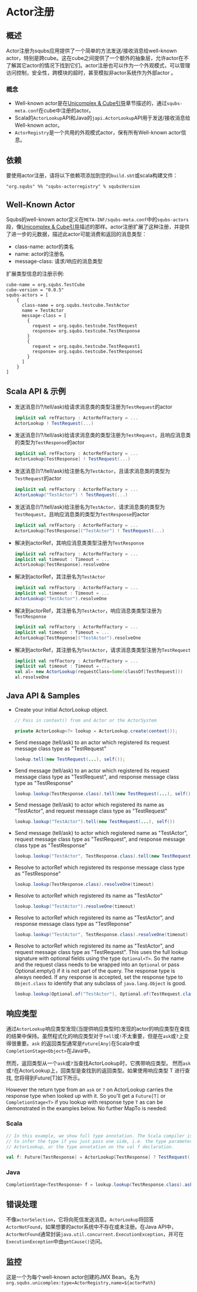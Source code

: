 
# Actor注册

## 概述

Actor注册为squbs应用提供了一个简单的方法发送/接收消息给well-known actor，特别是跨cube。这在cube之间提供了一个额外的抽象层，允许actor在不了解其它actor的情况下找到它们。actor注册也可以作为一个外观模式，可以管理访问控制，安全性，跨模块的超时，甚至模拟非actor系统作为外部actor 。

### 概念

* Well-known actor是在[Unicomplex & Cube引导](bootstrap.md)章节描述的，通过`squbs-meta.conf`在cube中注册的actor。
* Scala的`ActorLookup`API和Java的`japi.ActorLookup`API用于发送/接收消息给Well-known actor。
* `ActorRegistry`是一个共用的外观模式actor，保有所有Well-known actor信息。

## 依赖

要使用actor注册，请将以下依赖项添加到您的`build.sbt`或scala构建文件：

```
"org.squbs" %% "squbs-actorregistry" % squbsVersion
```

## Well-Known Actor

Squbs的well-known actor定义在`META-INF/squbs-meta.conf`中的`squbs-actors`段，像[Unicomplex & Cube引导](bootstrap.md)描述的那样。actor注册扩展了这种注册，并提供了进一步的元数据，描述此actor可能消费和返回的消息类型：

* class-name:	actor的类名
* name: actor的注册名
* message-class: 请求/响应的消息类型

扩展类型信息的注册示例:

```
cube-name = org.squbs.TestCube
cube-version = "0.0.5"
squbs-actors = [
    {
      class-name = org.squbs.testcube.TestActor
      name = TestActor
      message-class = [
        {
          request = org.squbs.testcube.TestRequest
          response= org.squbs.testcube.TestResponse
        }
        {
          request = org.squbs.testcube.TestRequest1
          response= org.squbs.testcube.TestResponse1
        }
      ]
    }
]
```

## Scala API & 示例

* 发送消息(!/?/tell/ask)给请求消息类的类型注册为`TestRequest`的actor

  ```scala
  implicit val refFactory : ActorRefFactory = ...
  ActorLookup ! TestRequest(...)
  ```

* 发送消息(!/?/tell/ask)给请求消息类的类型注册为`TestRequest`，且响应消息类的类型为`TestResponse`的actor

  ```scala
  implicit val refFactory : ActorRefFactory = ...
  ActorLookup[TestResponse] ! TestRequest(...)
  ```

* 发送消息(!/?/tell/ask)给注册名为`TestActor`，且请求消息类的类型为`TestRequest`的actor

  ```scala
  implicit val refFactory : ActorRefFactory = ...
  ActorLookup("TestActor") ! TestRequest(...)
  ```

* 发送消息(!/?/tell/ask)给注册名为`TestActor`、请求消息类的类型为`TestRequest`，且响应消息类的类型为`TestResponse`的actor

  ```scala
  implicit val refFactory : ActorRefFactory = ...
  ActorLookup[TestResponse]("TestActor") ! TestRequest(...)  
  ```

* 解决到actorRef，其响应消息类类型注册为`TestResponse`

  ```scala
  implicit val refFactory : ActorRefFactory = ...
  implicit val timeout : Timeout = ...
  ActorLookup[TestResponse].resolveOne
  ```

* 解决到actorRef，其注册名为`TestActor`

  ```scala
  implicit val refFactory : ActorRefFactory = ...
  implicit val timeout : Timeout = ...
  ActorLookup("TestActor").resolveOne
  ```
  
* 解决到actorRef，其注册名为`TestActor`，响应消息类类型注册为`TestResponse`

  ```scala
  implicit val refFactory : ActorRefFactory = ...
  implicit val timeout : Timeout = ...
  ActorLookup[TestReponse]("TestActor").resolveOne
  ```
  
* 解决到actorRef，其注册名为`TestActor`，请求消息类类型注册为`TestRequest`
 
  ```scala
  implicit val refFactory : ActorRefFactory = ...
  implicit val timeout : Timeout = ...
  val al= new ActorLookup(requestClass=Some(classOf[TestRequest]))
  al.resolveOne
  ```

## Java API & Samples

* Create your initial ActorLookup object.

  ```java
  // Pass in context() from and Actor or the ActorSystem
  
  private ActorLookup<?> lookup = ActorLookup.create(context());
  ```

* Send message (tell/ask) to an actor which registered its request message class type as "TestRequest"

  ```java
  lookup.tell(new TestRequest(...), self());
  ```

* Send message (tell/ask) to an actor which registered its request message class type as "TestRequest", and response message class type as "TestResponse"

  ```java
  lookup.lookup(TestResponse.class).tell(new TestRequest(...), self())
  ```

* Send message (tell/ask) to actor which registered its name as "TestActor", and request message class type as "TestRequest"

  ```java
  lookup.lookup("TestActor").tell(new TestRequest(...), self())
  ```

* Send message (tell/ask) to actor which registered name as "TestActor", request message class type as "TestRequest", and response message class type as "TestResponse"

  ```java
  lookup.lookup("TestActor", TestResponse.class).tell(new TestRequest(...), self())
  ```

* Resolve to actorRef which registered its response message class type as "TestResponse"

  ```java
  lookup.lookup(TestResponse.class).resolveOne(timeout)
  ```

* Resolve to actorRef which registered its name as "TestActor"  

  ```java
  lookup.lookup("TestActor").resolveOne(timeout)
  ```
  
* Resolve to actorRef which registered its name as "TestActor", and response message class type as "TestReponse" 

  ```java
  lookup.lookup("TestActor", TestResponse.class).resolveOne(timeout)
  ```
  
* Resolve to actorRef which registered its name as "TestActor", and request message class type as "TestRequest". This uses the full lookup signature with optional fields using the type `Optional<T>`. So the name and the request class needs to be wrapped into an `Optional` or pass Optional.empty() if it is not part of the query. The response type is always needed. If any response is accepted, set the response type to `Object.class` to identify that any subclass of `java.lang.Object` is good.
 
  ```java
  lookup.lookup(Optional.of("TestActor"), Optional.of(TestRequest.class), Object.class)
  ```

## 响应类型

通过`ActorLookup`响应类型发现(当提供响应类型时)发现的actor的响应类型在查找的结果中保持。虽然程式化的响应类型对于`tell`或`!`不太重要，但是在`ask`或`?`上变得很重要。`ask` 的返回类型通常是`Future[Any]`在Scala中或`CompletionStage<Object>`在Java中。

然而，返回类型从一个`ask`或`?`当查找ActorLookup时，它携带响应类型。
然而`ask`或`?`在ActorLookup上，回类型是查找到的返回类型。如果使用响应类型 T 进行查找, 您将得到Future[T]如下所示。

However the return type from an `ask` or `?` on ActorLookup carries the response type when looked up with it. So you'll get a `Future[T]` or `CompletionStage<T>` if you lookup with response type `T` as can be demonstrated in the examples below. No further MapTo is needed:

### Scala

```scala
// In this example, we show full type annotation. The Scala compiler is able
// to infer the type if you just pass one side, i.e. the type parameter at
// ActorLookup, or the type annotation on the val f declaration.

val f: Future[TestResponse] = ActorLookup[TestResponse] ? TestRequest(...)
```

### Java

```java
CompletionStage<TestResponse> f = lookup.lookup(TestResponse.class).ask(new TestRequest(...), timeout)
```

## 错误处理

不像`actorSelection`，它将向死信发送消息。`ActorLookup`将回答`ActorNotFound`，如果想要的actor系统中不存在或未注册。在Java API中，`ActorNotFound`通常封装`java.util.concurrent.ExecutionException`，并可在`ExecutionException`中由`getCause()`访问。

## 监控

这是一个为每个well-known actor创建的JMX Bean。名为`org.squbs.unicomplex:type=ActorRegistry,name=${actorPath}`
